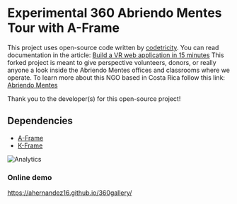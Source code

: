 # Experimental 360 Abriendo Mentes Tour with A-Frame

This project uses open-source code written by [codetricity](https://github.com/codetricity/360gallery).
You can read documentation in the article: [Build a VR web application in 15 minutes](https://opensource.com/life/16/11/build-virtual-reality-app)
This forked project is meant to give perspective volunteers, donors, or really anyone a look inside the Abriendo Mentes offices and classrooms where we operate. To learn more about this NGO based in Costa Rica follow this link: [Abriendo Mentes](http://abriendomentes.org/)

Thank you to the developer(s) for this open-source project!

## Dependencies

- [A-Frame](https://github.com/aframevr/aframe)
- [K-Frame](https://github.com/ngokevin/k-frame)

![Analytics](https://ga-beacon.appspot.com/UA-73311422-5/360gallery)

### Online demo ###
https://ahernandez16.github.io/360gallery/
